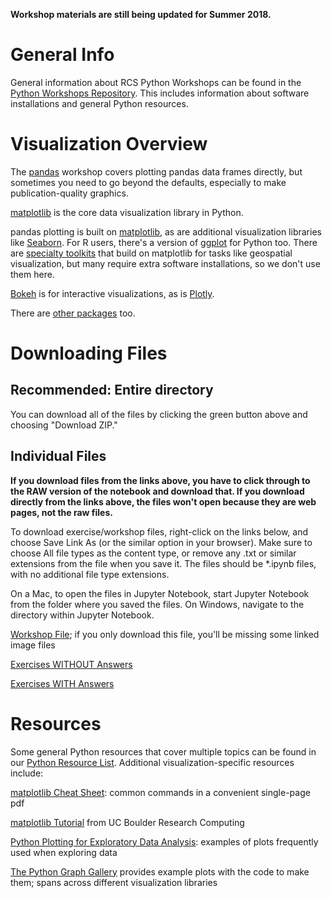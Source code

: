 **Workshop materials are still being updated for Summer 2018.**

# General Info

General information about RCS Python Workshops can be found in the [Python Workshops Repository](https://github.com/nuitrcs/pythonworkshops).  This includes information about software installations and general Python resources.

# Visualization Overview

The [pandas](https://github.com/nuitrcs/pythonworkshops/tree/master/dataanalysis/pandas) workshop covers plotting pandas data frames directly, but sometimes you need to go beyond the defaults, especially to make publication-quality graphics.

[matplotlib](https://matplotlib.org/) is the core data visualization library in Python.

pandas plotting is built on [matplotlib](https://matplotlib.org/), as are additional visualization libraries like [Seaborn](https://seaborn.pydata.org/).  For R users, there's a version of [ggplot](http://ggplot.yhathq.com/) for Python too.  There are [specialty toolkits](https://matplotlib.org/2.0.2/mpl_toolkits/index.html) that build on matplotlib for tasks like geospatial visualization, but many require extra software installations, so we don't use them here.

[Bokeh](http://bokeh.pydata.org/en/latest/) is for interactive visualizations, as is [Plotly](https://plot.ly/python/).

There are [other packages](https://blog.modeanalytics.com/python-data-visualization-libraries/) too.


# Downloading Files

## Recommended: Entire directory

You can download all of the files by clicking the green button above and choosing "Download ZIP."

## Individual Files

**If you download files from the links above, you have to click through to the RAW version of the notebook and download that.  If you download directly from the links above, the files won't open because they are web pages, not the raw files.**

To download exercise/workshop files, right-click on the links below, and choose Save Link As (or the similar option in your browser).  Make sure to choose All file types as the content type, or remove any .txt or similar extensions from the file when you save it.  The files should be *.ipynb files, with no additional file type extensions.

On a Mac, to open the files in Jupyter Notebook, start Jupyter Notebook from the folder where you saved the files.  On Windows, navigate to the directory within Jupyter Notebook.

[Workshop File](https://github.com/nuitrcs/pythonvisualization/raw/master/plotting.ipynb); if you only download this file, you'll be missing some linked image files

[Exercises WITHOUT Answers](https://github.com/nuitrcs/pythonvisualization/raw/master/visualization_exercises.ipynb)

[Exercises WITH Answers](https://github.com/nuitrcs/pythonvisualization/raw/master/visualization_exercises_with_answers.ipynb)





# Resources

Some general Python resources that cover multiple topics can be found in our [Python Resource List](https://github.com/nuitrcs/pythonworkshops/blob/master/resources.md).  Additional visualization-specific resources include:

[matplotlib Cheat Sheet](https://s3.amazonaws.com/assets.datacamp.com/blog_assets/Python_Matplotlib_Cheat_Sheet.pdf): common commands in a convenient single-page pdf

[matplotlib Tutorial](http://researchcomputing.github.io/meetup_spring_2014/python/doc_mpl.html) from UC Boulder Research Computing

[Python Plotting for Exploratory Data Analysis](http://pythonplot.com/): examples of plots frequently used when exploring data

[The Python Graph Gallery](https://python-graph-gallery.com/) provides example plots with the code to make them; spans across different visualization libraries 

